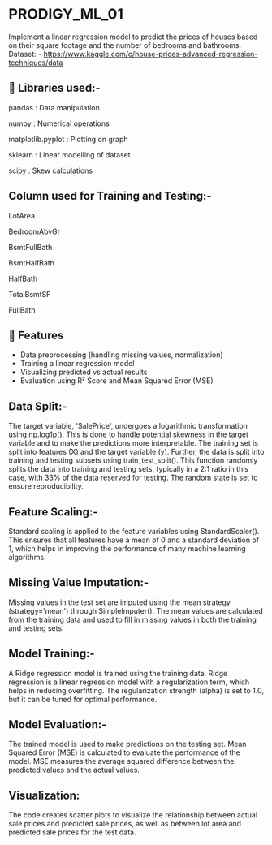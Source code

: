 # PRODIGY_ML_01
 Implement a linear regression model to predict the prices of houses based on their square footage and the number of bedrooms and bathrooms.
Dataset: - https://www.kaggle.com/c/house-prices-advanced-regression-techniques/data
## 📌 Libraries used:-

pandas :  Data manipulation 

numpy  :  Numerical operations

matplotlib.pyplot :  Plotting on graph

sklearn :  Linear modelling of dataset

scipy :  Skew calculations

## Column used for Training and Testing:-

LotArea

BedroomAbvGr

BsmtFullBath

BsmtHalfBath

HalfBath

TotalBsmtSF

FullBath

## 🧠 Features
- Data preprocessing (handling missing values, normalization)
- Training a linear regression model
- Visualizing predicted vs actual results
- Evaluation using R² Score and Mean Squared Error (MSE)

## Data Split:-

The target variable, 'SalePrice', undergoes a logarithmic transformation using np.log1p(). This is done to handle potential skewness in the target variable and to make the predictions more interpretable.
The training set is split into features (X) and the target variable (y).
Further, the data is split into training and testing subsets using train_test_split(). This function randomly splits the data into training and testing sets, typically in a 2:1 ratio in this case, with 33% of the data reserved for testing. The random state is set to ensure reproducibility.

## Feature Scaling:-

Standard scaling is applied to the feature variables using StandardScaler(). This ensures that all features have a mean of 0 and a standard deviation of 1, which helps in improving the performance of many machine learning algorithms.

## Missing Value Imputation:-

Missing values in the test set are imputed using the mean strategy (strategy='mean') through SimpleImputer(). The mean values are calculated from the training data and used to fill in missing values in both the training and testing sets.

## Model Training:-

A Ridge regression model is trained using the training data. Ridge regression is a linear regression model with a regularization term, which helps in reducing overfitting. The regularization strength (alpha) is set to 1.0, but it can be tuned for optimal performance.

## Model Evaluation:-

The trained model is used to make predictions on the testing set.
Mean Squared Error (MSE) is calculated to evaluate the performance of the model. MSE measures the average squared difference between the predicted values and the actual values.

## Visualization:

The code creates scatter plots to visualize the relationship between actual sale prices and predicted sale prices, as well as between lot area and predicted sale prices for the test data.
